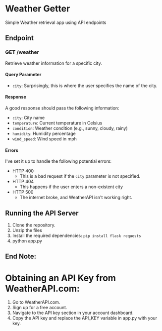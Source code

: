 # Weather Getter
 Simple Weather retrieval app using API endpoints


## Endpoint
### GET /weather
Retrieve weather information for a specific city.

#### Query Parameter
- `city`: Surprisingly, this is where the user specifies the name of the city.

#### Response

A good response should pass the following information:
  - `city`: City name
  - `temperature`: Current temperature in Celsius
  - `condition`: Weather condition (e.g., sunny, cloudy, rainy)
  - `humidity`: Humidity percentage
  - `wind_speed`: Wind speed in mph

#### Errors

I've set it up to handle the following potential errors:
- HTTP 400 
    - This is a bad request if the `city` parameter is not specified.
- HTTP 404
    - This happens if the user enters a non-existent city
- HTTP 500
    - The internet broke, and WeatherAPI isn't working right.

## Running the API Server

1. Clone the repository.
2. Unzip the files
3. Install the required dependencies:
   `pip install flask requests`
4. python app.py

## End Note:
# Obtaining an API Key from WeatherAPI.com:
1. Go to WeatherAPI.com.
2. Sign up for a free account.
3. Navigate to the API key section in your account dashboard.
4. Copy the API key and replace the API_KEY variable in app.py with your key.
